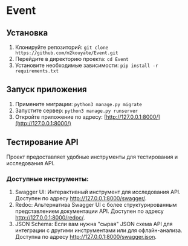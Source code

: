 # Event


## Установка

1. Клонируйте репозиторий: `git clone https://github.com/m2kouyate/Event.git`
2. Перейдите в директорию проекта: `cd Event`
3. Установите необходимые зависимости: `pip install -r requirements.txt`


## Запуск приложения
1. Примените миграции: `python3 manage.py migrate`
2. Запустите сервер: `python3 manage.py runserver`
3. Откройте приложение по адресу: [http://127.0.0.1:8000/](http://127.0.0.1:8000/)


## Тестирование API
Проект предоставляет удобные инструменты для тестирования и исследования API.

### Доступные инструменты:
1. Swagger UI: Интерактивный инструмент для исследования API.
Доступен по адресу http://127.0.0.1:8000/swagger/.
2. Redoc: Альтернатива Swagger UI с более структурированным представлением документации API.
Доступен по адресу http://127.0.0.1:8000/redoc/.
3. JSON Schema: Если вам нужна "сырая" JSON схема API для интеграции с другими инструментами или для офлайн-анализа.
Доступна по адресу http://127.0.0.1:8000/swagger.json.